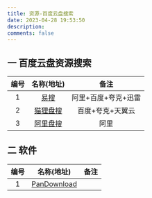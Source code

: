 ```yaml
---
title: 资源-百度云盘搜索
date: 2023-04-28 19:53:50
description: 
comments: false
---
```


## 一 百度云盘资源搜索

| 编号 |               名称(地址)               |        备注         |
| :--: | :------------------------------------: | :-----------------: |
|  1   |       [易搜](https://yiso.fun/)        | 阿里+百度+夸克+迅雷 |
|  2   | [猫狸盘搜](https://www.alipansou.com/) |  百度+夸克+天翼云   |
|  3   | [阿里盘搜](https://www.alipansou.com/) |        阿里         |

## 二 软件

| 编号 |                     名称(地址)                     | 备注 |
| :--: | :------------------------------------------------: | :--: |
|  1   | [PanDownload ](https://pandownload.net/index.html) |      |

